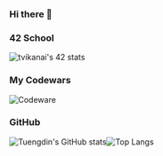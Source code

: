 ### Hi there 👋

<!--
**Tuengdin/Tuengdin** is a ✨ _special_ ✨ repository because its `README.md` (this file) appears on your GitHub profile.

Here are some ideas to get you started:

- 🔭 I’m currently working on ...
- 🌱 I’m currently learning ...
- 👯 I’m looking to collaborate on ...
- 🤔 I’m looking for help with ...
- 💬 Ask me about ...
- 📫 How to reach me: ...
- 😄 Pronouns: ...
- ⚡ Fun fact: ...
-->
### 42 School
![tvikanai's 42 stats](https://badge.mediaplus.ma/binary/tvikanai?1337Badge=off&UM6P=off)

### My Codewars
![Codeware](https://www.codewars.com/users/tdin/badges/large)

### GitHub

![Tuengdin's GitHub stats](https://github-readme-stats.vercel.app/api?username=Tuengdin&show_icons=true)![Top Langs](https://github-readme-stats.vercel.app/api/top-langs/?username=Tuengdin&layout=compact)
